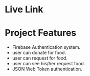 # Live Link
# Project Features
- Firebase Authentication system.
- user can donate for food.
- user can request for  food.
- user can see his/her request food.
- JSON Web Token authentication.



